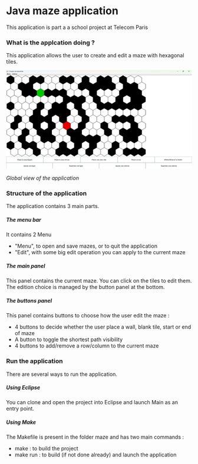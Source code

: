 # Java maze application

This application is part a a school project at Telecom Paris

### What is the applcation doing ?

This application allows the user to create and edit a maze with hexagonal tiles.

![Global view of the application](maze/images/general-view.png)

*Global view of the application*

### Structure of the application
The application contains 3 main parts.
##### The menu bar
It contains 2 Menu
- "Menu", to open and save mazes, or to quit the application
- "Edit", with some big edit operation you can apply to the current maze
##### The main panel
This panel contains the current maze. You can click on the tiles to edit them. The edition choice is managed by the button panel at the bottom.
##### The buttons panel
This panel contains buttons to choose how the user edit the maze : 
- 4 buttons to decide whether the user place a wall, blank tile, start or end of maze
- A button to toggle the shortest path visibility
- 4 buttons to add/remove a row/column to the current maze


### Run the application
There are several ways to run the application.
##### Using Eclipse
You can clone and open the project into Eclipse and launch Main as an entry point.
##### Using Make
The Makefile is present in the folder maze and has two main commands :
- make : to build the project
- make run : to build (if not done already) and launch the application

